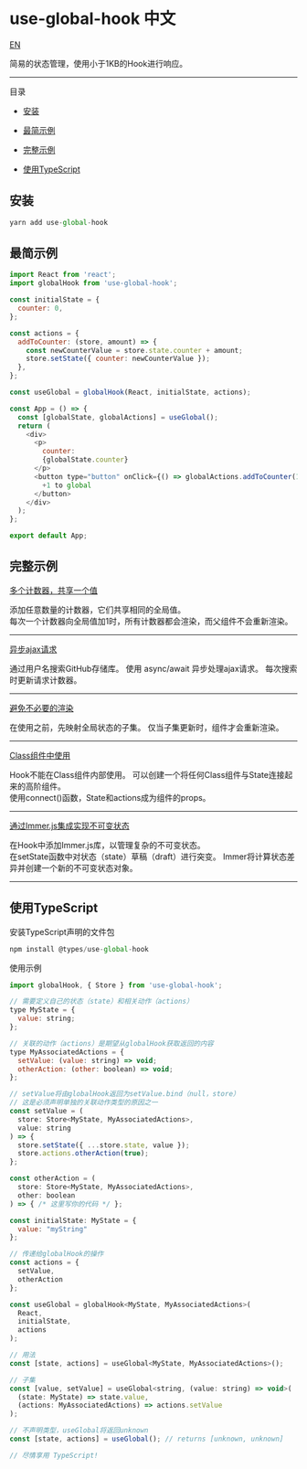 # use-global-hook 中文

[EN](https://github.com/andregardi/use-global-hook)

简易的状态管理，使用小于1KB的Hook进行响应。

----

目录

- [安装](#安装)

- [最简示例](#最简示例)

- [完整示例](#完整示例)

- [使用TypeScript](#使用TypeScript)

## <a name="安装">安装</a>

```javascript
yarn add use-global-hook

```

## <a name="最简示例">最简示例</a>


```javascript
import React from 'react';
import globalHook from 'use-global-hook';

const initialState = {
  counter: 0,
};

const actions = {
  addToCounter: (store, amount) => {
    const newCounterValue = store.state.counter + amount;
    store.setState({ counter: newCounterValue });
  },
};

const useGlobal = globalHook(React, initialState, actions);

const App = () => {
  const [globalState, globalActions] = useGlobal();
  return (
    <div>
      <p>
        counter:
        {globalState.counter}
      </p>
      <button type="button" onClick={() => globalActions.addToCounter(1)}>
        +1 to global
      </button>
    </div>
  );
};

export default App;

```

## <a name="完整示例">完整示例</a>

<a href="https://codesandbox.io/s/duogejishuqigongxiangyigezhi-yyx4p" target="_blank">多个计数器，共享一个值</a>

添加任意数量的计数器，它们共享相同的全局值。<br/>
每次一个计数器向全局值加1时，所有计数器都会渲染，而父组件不会重新渲染。

----

<a href="https://codesandbox.io/s/yibuajaxqingqiu-4s5ey" target="_blank">异步ajax请求</a>

通过用户名搜索GitHub存储库。 使用 async/await 异步处理ajax请求。 每次搜索时更新请求计数器。

----

<a href="https://codesandbox.io/s/bimianbubiyaodexuanran-1v2qi" target="_blank">避免不必要的渲染</a>

在使用之前，先映射全局状态的子集。 仅当子集更新时，组件才会重新渲染。

----

<a href="https://codesandbox.io/s/classzujianzhongshiyong-m79rk" target="_blank">Class组件中使用</a>

Hook不能在Class组件内部使用。 可以创建一个将任何Class组件与State连接起来的高阶组件。<br/> 
使用connect()函数，State和actions成为组件的props。

----

<a href="https://codesandbox.io/s/tongguoimmerjsjichengshixianbukebianzhuangtai-wv3yi" target="blank">通过Immer.js集成实现不可变状态</a>

在Hook中添加Immer.js库，以管理复杂的不可变状态。<br/> 
在setState函数中对状态（state）草稿（draft）进行突变。 Immer将计算状态差异并创建一个新的不可变状态对象。

----

## <a name="使用TypeScript">使用TypeScript</a>

安装TypeScript声明的文件包

```javascript
npm install @types/use-global-hook

```

使用示例


```javascript
import globalHook, { Store } from 'use-global-hook';

// 需要定义自己的状态（state）和相关动作（actions）
type MyState = {
  value: string;
};

// 关联的动作（actions）是期望从globalHook获取返回的内容
type MyAssociatedActions = {
  setValue: (value: string) => void;
  otherAction: (other: boolean) => void;
};

// setValue将由globalHook返回为setValue.bind（null，store）
// 这是必须声明单独的关联动作类型的原因之一
const setValue = (
  store: Store<MyState, MyAssociatedActions>,
  value: string
) => {
  store.setState({ ...store.state, value });
  store.actions.otherAction(true);
};

const otherAction = (
  store: Store<MyState, MyAssociatedActions>,
  other: boolean
) => { /* 这里写你的代码 */ };

const initialState: MyState = {
  value: "myString"
};

// 传递给globalHook的操作
const actions = {
  setValue,
  otherAction
};

const useGlobal = globalHook<MyState, MyAssociatedActions>(
  React,
  initialState,
  actions
);

// 用法
const [state, actions] = useGlobal<MyState, MyAssociatedActions>();

// 子集
const [value, setValue] = useGlobal<string, (value: string) => void>(
  (state: MyState) => state.value,
  (actions: MyAssociatedActions) => actions.setValue
);

// 不声明类型，useGlobal将返回unknown
const [state, actions] = useGlobal(); // returns [unknown, unknown]

// 尽情享用 TypeScript!

```